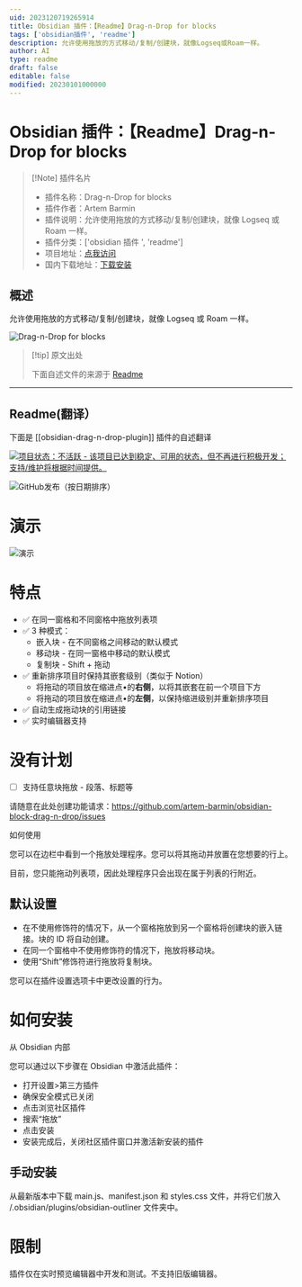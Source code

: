 ```yaml
---
uid: 2023120719265914
title: Obsidian 插件：【Readme】Drag-n-Drop for blocks
tags: ['obsidian插件', 'readme']
description: 允许使用拖放的方式移动/复制/创建块，就像Logseq或Roam一样。
author: AI
type: readme
draft: false
editable: false
modified: 20230101000000
---
```


# Obsidian 插件：【Readme】Drag-n-Drop for blocks

> [!Note] 插件名片
> - 插件名称：Drag-n-Drop for blocks
> - 插件作者：Artem Barmin
> - 插件说明：允许使用拖放的方式移动/复制/创建块，就像 Logseq 或 Roam 一样。
> - 插件分类：['obsidian 插件 ', 'readme']
> - 项目地址：[点我访问](https://github.com/artem-barmin/obsidian-block-drag-n-drop)
> - 国内下载地址：[下载安装](https://pkmer.cn/products/plugin/pluginMarket/?obsidian-drag-n-drop-plugin)

## 概述

允许使用拖放的方式移动/复制/创建块，就像 Logseq 或 Roam 一样。

![Drag-n-Drop for blocks](https://cdn.pkmer.cn/covers/obsidian-drag-n-drop-plugin_new.gif!pkmer)

> [!tip] 原文出处
>
>下面自述文件的来源于 [Readme](https://ghproxy.net/https://raw.githubusercontent.com/artem-barmin/obsidian-block-drag-n-drop/master/README.md)
>

---

## Readme(翻译）

下面是 [[obsidian-drag-n-drop-plugin]] 插件的自述翻译

[![项目状态：不活跃 - 该项目已达到稳定、可用的状态，但不再进行积极开发；支持/维护将根据时间提供。](https://www.repostatus.org/badges/latest/inactive.svg)](https://www.repostatus.org/#inactive)

![GitHub发布（按日期排序）](https://img.shields.io/github/v/release/artem-barmin/obsidian-block-drag-n-drop)

# 演示

![演示](https://cdn.pkmer.cn/covers/obsidian-drag-n-drop-plugin_1_2.gif!pkmer)

# 特点

- ✅ 在同一窗格和不同窗格中拖放列表项
- ✅ 3 种模式：
    - 嵌入块 - 在不同窗格之间移动的默认模式
    - 移动块 - 在同一窗格中移动的默认模式
    - 复制块 - Shift + 拖动
- ✅ 重新排序项目时保持其嵌套级别（类似于 Notion）
    - 将拖动的项目放在缩进点•的**右侧**，以将其嵌套在前一个项目下方
    - 将拖动的项目放在缩进点•的**左侧**，以保持缩进级别并重新排序项目
- ✅ 自动生成拖动块的引用链接
- ✅ 实时编辑器支持

# 没有计划

- [ ] 支持任意块拖放 - 段落、标题等

请随意在此处创建功能请求：<https://github.com/artem-barmin/obsidian-block-drag-n-drop/issues>

如何使用

您可以在边栏中看到一个拖放处理程序。您可以将其拖动并放置在您想要的行上。

目前，您只能拖动列表项，因此处理程序只会出现在属于列表的行附近。

## 默认设置

- 在不使用修饰符的情况下，从一个窗格拖放到另一个窗格将创建块的嵌入链接。块的 ID 将自动创建。
- 在同一个窗格中不使用修饰符的情况下，拖放将移动块。
- 使用“Shift”修饰符进行拖放将复制块。

您可以在插件设置选项卡中更改设置的行为。

# 如何安装

从 Obsidian 内部

您可以通过以下步骤在 Obsidian 中激活此插件：

- 打开设置>第三方插件
- 确保安全模式已关闭
- 点击浏览社区插件
- 搜索“拖放”
- 点击安装
- 安装完成后，关闭社区插件窗口并激活新安装的插件

## 手动安装

从最新版本中下载 main.js、manifest.json 和 styles.css 文件，并将它们放入 <vault>/.obsidian/plugins/obsidian-outliner 文件夹中。

# 限制

插件仅在实时预览编辑器中开发和测试。不支持旧版编辑器。
